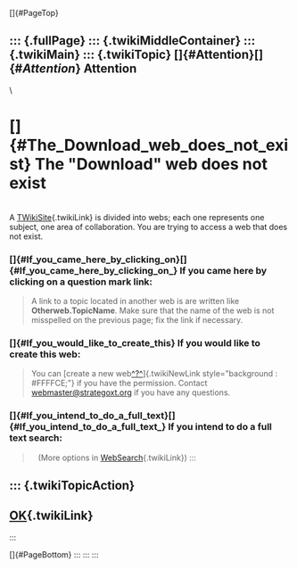 []{#PageTop}

::: {.fullPage}
::: {.twikiMiddleContainer}
::: {.twikiMain}
::: {.twikiTopic}
[]{#Attention}[]{#_Attention_} **Attention**
--------------------------------------------

\

[]{#The_Download_web_does_not_exist} The \"Download\" web does not exist
========================================================================

\
A [TWikiSite](TWiki/TWikiSite){.twikiLink} is divided into webs; each
one represents one subject, one area of collaboration. You are trying to
access a web that does not exist.

### []{#If_you_came_here_by_clicking_on}[]{#If_you_came_here_by_clicking_on_} If you came here by clicking on a question mark link:

> A link to a topic located in another web is are written like
> **Otherweb.TopicName**. Make sure that the name of the web is not
> misspelled on the previous page; fix the link if necessary.

### []{#If_you_would_like_to_create_this} If you would like to create this web:

> You can [create a new
> web[^?^](http://www.program-transformation.org/edit/Download/ViewTWikiManagingWebsnewwebDownloadnewtopicWebHome?topicparent=Download.WebHome)]{.twikiNewLink
> style="background : #FFFFCE;"} if you have the permission. Contact
> <webmaster@strategoxt.org> if you have any questions.

### []{#If_you_intend_to_do_a_full_text}[]{#If_you_intend_to_do_a_full_text_} If you intend to do a full text search:

>    (More options in [WebSearch](Main/WebSearch){.twikiLink})
:::

::: {.twikiTopicAction}
  --------------------------------
  [OK](Main/WebHome){.twikiLink}
  --------------------------------
:::

[]{#PageBottom}
:::
:::
:::
